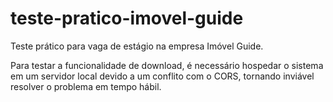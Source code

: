 # teste-pratico-imovel-guide
Teste prático para vaga de estágio na empresa Imóvel Guide.

Para testar a funcionalidade de download, é necessário hospedar o sistema em um servidor local devido a um conflito com o CORS, tornando inviável resolver o problema em tempo hábil.
